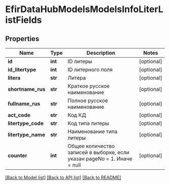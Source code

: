 # EfirDataHubModelsModelsInfoLiterListFields

## Properties
Name | Type | Description | Notes
------------ | ------------- | ------------- | -------------
**id** | **int** | ID литеры | [optional] 
**id_litertype** | **int** | ID литерного поля | [optional] 
**litera** | **str** | Литера | [optional] 
**shortname_rus** | **str** | Краткое русское наименование | [optional] 
**fullname_rus** | **str** | Полное русское наименование | [optional] 
**act_code** | **str** | Код КД | [optional] 
**litertype_code** | **str** | Код типа литеры | [optional] 
**litertype_name** | **str** | Наименование типа литеры | [optional] 
**counter** | **int** | Общее количество записей в выборке, если указан pageNo &#x3D; 1. Иначе &#x3D; null | [optional] 

[[Back to Model list]](../README.md#documentation-for-models) [[Back to API list]](../README.md#documentation-for-api-endpoints) [[Back to README]](../README.md)

